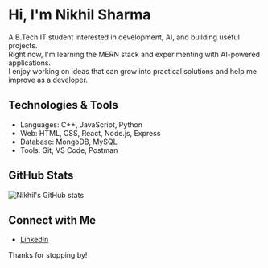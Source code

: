 # Hi, I'm Nikhil Sharma

A B.Tech IT student interested in development, AI, and building useful projects.  
Right now, I'm learning the MERN stack and experimenting with AI-powered applications.  
I enjoy working on ideas that can grow into practical solutions and help me improve as a developer.

## Technologies & Tools
- Languages: C++, JavaScript, Python  
- Web: HTML, CSS, React, Node.js, Express  
- Database: MongoDB, MySQL  
- Tools: Git, VS Code, Postman  

## GitHub Stats
![Nikhil's GitHub stats](https://github-readme-stats.vercel.app/api?username=YOUR-USERNAME&show_icons=true&theme=default)

## Connect with Me
- [LinkedIn](www.linkedin.com/in/nikhil-sharma-7914512b1)  


Thanks for stopping by!
